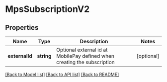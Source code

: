 # MpsSubscriptionV2

## Properties
Name | Type | Description | Notes
------------ | ------------- | ------------- | -------------
**externalId** | **string** | Optional external id at MobilePay defined when creating the subscription | [optional] 

[[Back to Model list]](../../README.md#documentation-for-models) [[Back to API list]](../../README.md#documentation-for-api-endpoints) [[Back to README]](../../README.md)

